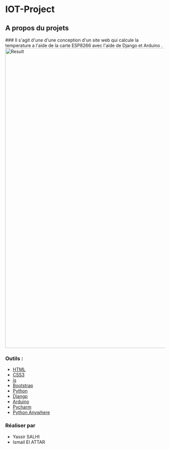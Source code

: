 # IOT-Project
## A propos du projets

<div id="about-the-project"></div>
### Il s'agit d'une d'une conception d'un site web qui calcule la temperature a l'aide de la carte ESP8266 avec l'aide de Django et Arduino .




<img width="949" alt="Result" src="https://user-images.githubusercontent.com/126347413/227396791-2662449c-c8e9-4cae-8061-3647582348e8.PNG">



### Outils :

<div id="built-with"></div>

- [HTML](https://fr.wikipedia.org/wiki/Hypertext_Markup_Language)
- [CSS3](https://fr.wikipedia.org/wiki/Feuilles_de_style_en_cascade#:~:text=CSS3%20devient%20%C2%AB%20modulaire%20%C2%BB%2C%20afin,des%20sous%2Densembles%20de%20CSS3.)
- [js](https://www.javascript.com/)
- [Bootstrap](https://getbootstrap.com)
- [Python](https://www.python.org/)
- [Djangp](https://www.djangoproject.com/)
- [Arduino](https://www.arduino.cc/)
- [Pycharm](https://www.jetbrains.com/pycharm/)
- [Python Anywhere](https://www.pythonanywhere.com/)

### Réaliser par

<div id="realiser"></div>
<ul>
<li>Yassir SALHI</li>
<li>Ismail El ATTAR</li>

